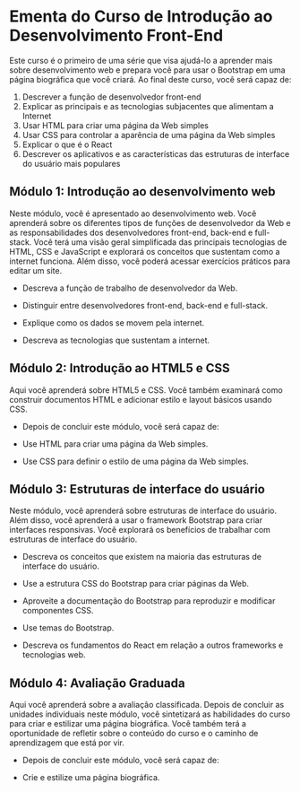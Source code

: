 # Ementa do Curso de Introdução ao Desenvolvimento Front-End

Este curso é o primeiro de uma série que visa ajudá-lo a aprender mais sobre desenvolvimento web e prepara você para usar o Bootstrap em uma página biográfica que você criará. Ao final deste curso, você será capaz de: 

<ol>
    <li>Descrever a função de desenvolvedor front-end</li>
    <li>Explicar as principais e as tecnologias subjacentes que alimentam a Internet</li>
    <li>Usar HTML para criar uma página da Web simples</li>
    <li>Usar CSS para controlar a aparência de uma página da Web simples</li>
    <li>Explicar o que é o React</li>
    <li>Descrever os aplicativos e as características das estruturas de interface do usuário mais populares</li>    
</ol>

## Módulo 1: Introdução ao desenvolvimento web 

Neste módulo, você é apresentado ao desenvolvimento web. Você aprenderá sobre os diferentes tipos de funções de desenvolvedor da Web e as responsabilidades dos desenvolvedores front-end, back-end e full-stack. Você terá uma visão geral simplificada das principais tecnologias de HTML, CSS e JavaScript e explorará os conceitos que sustentam como a internet funciona. Além disso, você poderá acessar exercícios práticos para editar um site. 

- Descreva a função de trabalho de desenvolvedor da Web. 

- Distinguir entre desenvolvedores front-end, back-end e full-stack.

- Explique como os dados se movem pela internet.

- Descreva as tecnologias que sustentam a internet. 

## Módulo 2: Introdução ao HTML5 e CSS  

Aqui você aprenderá sobre HTML5 e CSS. Você também examinará como construir documentos HTML e adicionar estilo e layout básicos usando CSS. 

- Depois de concluir este módulo, você será capaz de: 

- Use HTML para criar uma página da Web simples.

- Use CSS para definir o estilo de uma página da Web simples. 

## Módulo 3: Estruturas de interface do usuário

Neste módulo, você aprenderá sobre estruturas de interface do usuário. Além disso, você aprenderá a usar o framework Bootstrap para criar interfaces responsivas. Você explorará os benefícios de trabalhar com estruturas de interface do usuário. 

- Descreva os conceitos que existem na maioria das estruturas de interface do usuário.

- Use a estrutura CSS do Bootstrap para criar páginas da Web.

- Aproveite a documentação do Bootstrap para reproduzir e modificar componentes CSS.

- Use temas do Bootstrap. 

- Descreva os fundamentos do React em relação a outros frameworks e tecnologias web.

## Módulo 4: Avaliação Graduada

Aqui você aprenderá sobre a avaliação classificada. Depois de concluir as unidades individuais neste módulo, você sintetizará as habilidades do curso para criar e estilizar uma página biográfica. Você também terá a oportunidade de refletir sobre o conteúdo do curso e o caminho de aprendizagem que está por vir. 

- Depois de concluir este módulo, você será capaz de: 

- Crie e estilize uma página biográfica.